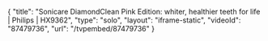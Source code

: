 {
    "title": "Sonicare DiamondClean Pink Edition: whiter, healthier teeth for life | Philips | HX9362",
    "type": "solo",
    "layout": "iframe-static",
    "videoId": "87479736",
    "url": "\/tvpembed\/87479736"
}